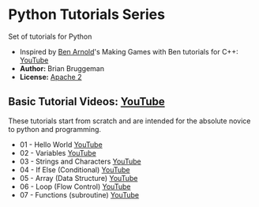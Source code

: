 # Python Tutorials Series
Set of tutorials for Python

* Inspired by [Ben Arnold](https://github.com/Barnold1953)'s Making Games with Ben tutorials for C++: [YouTube](https://www.youtube.com/user/makinggameswithben/playlists)
* **Author:** Brian Bruggeman
* **License:**  [Apache 2](https://github.com/brianbruggeman/python_tutorials/blob/master/LICENSE)

## Basic Tutorial Videos:  [YouTube](https://www.youtube.com/playlist?list=PLc1f0f6PqfREnbbL-UPvMuDvJozRc7lg3)
These tutorials start from scratch and are intended for the absolute novice to python and programming.

* 01 - Hello World [YouTube](https://youtu.be/bWyF7FsEvis?list=PLc1f0f6PqfREnbbL-UPvMuDvJozRc7lg3)
* 02 - Variables [YouTube](https://youtu.be/uDJDs-ZQ6jo?list=PLc1f0f6PqfREnbbL-UPvMuDvJozRc7lg3)
* 03 - Strings and Characters [YouTube](https://youtu.be/V__VJZjJ_ZM?list=PLc1f0f6PqfREnbbL-UPvMuDvJozRc7lg3)
* 04 - If Else (Conditional) [YouTube](https://youtu.be/yWWr04acMQ4?list=PLc1f0f6PqfREnbbL-UPvMuDvJozRc7lg3)
* 05 - Array (Data Structure) [YouTube](https://youtu.be/VGHRYoShtYM?list=PLc1f0f6PqfREnbbL-UPvMuDvJozRc7lg3)
* 06 - Loop (Flow Control) [YouTube](https://youtu.be/lP3m1j6XOrQ?list=PLc1f0f6PqfREnbbL-UPvMuDvJozRc7lg3)
* 07 - Functions (subroutine) [YouTube](https://youtu.be/Wz5EBRZpBz8?list=PLc1f0f6PqfREnbbL-UPvMuDvJozRc7lg3)
